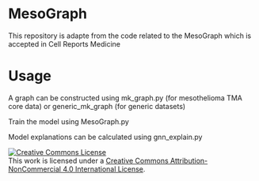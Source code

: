 # MesoGraph

This repository is adapte from the code related to the MesoGraph which is accepted in Cell Reports Medicine


# Usage


A graph can be constructed using mk_graph.py (for mesothelioma TMA core data) or generic_mk_graph (for generic datasets)

Train the model using MesoGraph.py

Model explanations can be calculated using gnn_explain.py



<a rel="license" href="http://creativecommons.org/licenses/by-nc/4.0/"><img alt="Creative Commons License" style="border-width:0" src="https://i.creativecommons.org/l/by-nc/4.0/88x31.png" /></a><br />This work is licensed under a <a rel="license" href="http://creativecommons.org/licenses/by-nc/4.0/">Creative Commons Attribution-NonCommercial 4.0 International License</a>.
